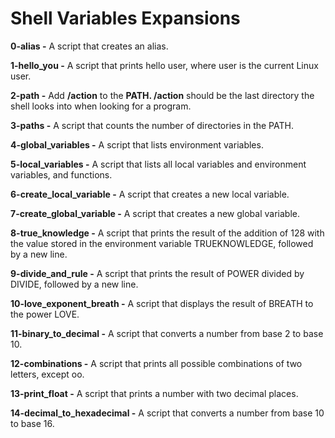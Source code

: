 # Shell Variables Expansions 


**0-alias -** A script that creates an alias.

**1-hello_you -** A script that prints hello user, where user is the current Linux user.

**2-path -**  Add **/action** to the **PATH. /action** should be the last directory the shell looks into when looking for a program.

**3-paths -** A  script that counts the number of directories in the PATH.

**4-global_variables -** A script that lists environment variables.

**5-local_variables -** A script that lists all local variables and environment variables, and functions.

**6-create_local_variable -** A script that creates a new local variable.

**7-create_global_variable -** A script that creates a new global variable.

**8-true_knowledge -** A script that prints the result of the addition of 128 with the value stored in the environment variable TRUEKNOWLEDGE, followed by a new line.

**9-divide_and_rule -** A script that prints the result of POWER divided by DIVIDE, followed by a new line.

**10-love_exponent_breath -** A script that displays the result of BREATH to the power LOVE.

**11-binary_to_decimal -** A  script that converts a number from base 2 to base 10.

**12-combinations -** A  script that prints all possible combinations of two letters, except oo.

**13-print_float -** A script that prints a number with two decimal places. 

**14-decimal_to_hexadecimal -** A  script that converts a number from base 10 to base 16.
